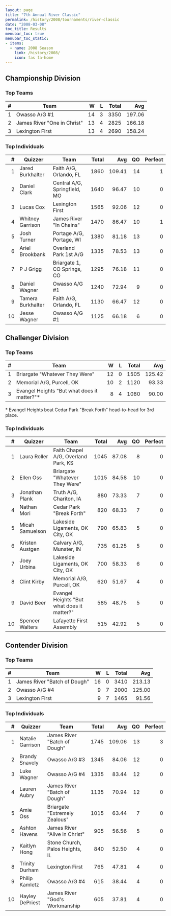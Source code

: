 ```yaml
---
layout: page
title: "7th Annual River Classic"
permalink: /history/2008/tournaments/river-classic
date: "2008-03-08"
toc_title: Results
menubar_toc: true
menubar_toc_static:
- items:
  - name: 2008 Season
    link: /history/2008/
    icon: fas fa-home
---
```


## Championship Division

### Top Teams

|    # | Team                        |    W |    L | Total |    Avg |
| ---: | --------------------------- | ---: | ---: | ----: | -----: |
|    1 | Owasso A/G #1               |   14 |    3 |  3350 | 197.06 |
|    2 | James River "One in Christ" |   13 |    4 |  2825 | 166.18 |
|    3 | Lexington First             |   13 |    4 |  2690 | 158.24 |

### Top Individuals

|    # | Quizzer           | Team                         | Total |    Avg |   QO | Perfect |
| ---: | ----------------- | ---------------------------- | ----: | -----: | ---: | ------: |
|    1 | Jared Burkhalter  | Faith A/G, Orlando, FL       |  1860 | 109.41 |   14 |       1 |
|    2 | Daniel Clark      | Central A/G, Springfield, MO |  1640 |  96.47 |   10 |       0 |
|    3 | Lucas Cox         | Lexington First              |  1565 |  92.06 |   12 |       0 |
|    4 | Whitney Garrison  | James River "In Chains"      |  1470 |  86.47 |   10 |       1 |
|    5 | Josh Turner       | Portage A/G, Portage, WI     |  1380 |  81.18 |   13 |       0 |
|    6 | Ariel Brookbank   | Overland Park 1st A/G        |  1335 |  78.53 |   13 |       0 |
|    7 | P J Grigg         | Briargate 1, CO Springs, CO  |  1295 |  76.18 |   11 |       0 |
|    8 | Daniel Wagner     | Owasso A/G #1                |  1240 |  72.94 |    9 |       0 |
|    9 | Tamera Burkhalter | Faith A/G, Orlando, FL       |  1130 |  66.47 |   12 |       0 |
|   10 | Jesse Wagner      | Owasso A/G #1                |  1125 |  66.18 |    6 |       0 |

## Challenger Division

### Top Teams

|    # | Team                                        |    W |    L | Total |    Avg |
| ---: | ------------------------------------------- | ---: | ---: | ----: | -----: |
|    1 | Briargate "Whatever They Were"              |   12 |    0 |  1505 | 125.42 |
|    2 | Memorial A/G, Purcell, OK                   |   10 |    2 |  1120 |  93.33 |
|    3 | Evangel Heights "But what does it matter?"* |    8 |    4 |  1080 |  90.00 |

\* Evangel Heights beat Cedar Park "Break Forth" head-to-head for 3rd place.

### Top Individuals

|    # | Quizzer         | Team                                       | Total |   Avg |   QO | Perfect |
| ---: | --------------- | ------------------------------------------ | ----: | ----: | ---: | ------: |
|    1 | Laura Roller    | Faith Chapel A/G, Overland Park, KS        |  1045 | 87.08 |    8 |       0 |
|    2 | Ellen Oss       | Briargate "Whatever They Were"             |  1015 | 84.58 |   10 |       0 |
|    3 | Jonathan Plank  | Truth A/G, Chariton, IA                    |   880 | 73.33 |    7 |       0 |
|    4 | Nathan Mori     | Cedar Park "Break Forth"                   |   820 | 68.33 |    7 |       0 |
|    5 | Micah Samuelson | Lakeside Ligaments, OK City, OK            |   790 | 65.83 |    5 |       0 |
|    6 | Kristen Austgen | Calvary A/G, Munster, IN                   |   735 | 61.25 |    5 |       0 |
|    7 | Joey Urbina     | Lakeside Ligaments, OK City, OK            |   700 | 58.33 |    6 |       0 |
|    8 | Clint Kirby     | Memorial A/G, Purcell, OK                  |   620 | 51.67 |    4 |       0 |
|    9 | David Beer      | Evangel Heights "But what does it matter?" |   585 | 48.75 |    5 |       0 |
|   10 | Spencer Walters | Lafayette First Assembly                   |   515 | 42.92 |    5 |       0 |

## Contender Division

### Top Teams

|    # | Team                         |    W |    L | Total |    Avg |
| ---: | ---------------------------- | ---: | ---: | ----: | -----: |
|    1 | James River "Batch of Dough" |   16 |    0 |  3410 | 213.13 |
|    2 | Owasso A/G #4                |    9 |    7 |  2000 | 125.00 |
|    3 | Lexington First              |    9 |    7 |  1465 |  91.56 |

### Top Individuals

|    # | Quizzer          | Team                            | Total |    Avg |   QO | Perfect |
| ---: | ---------------- | ------------------------------- | ----: | -----: | ---: | ------: |
|    1 | Natalie Garrison | James River "Batch of Dough"    |  1745 | 109.06 |   13 |       3 |
|    2 | Brandy Snavely   | Owasso A/G #3                   |  1345 |  84.06 |   12 |       0 |
|    3 | Luke Wagner      | Owasso A/G #4                   |  1335 |  83.44 |   12 |       0 |
|    4 | Lauren Aubry     | James River "Batch of Dough"    |  1135 |  70.94 |   12 |       0 |
|    5 | Amie Oss         | Briargate "Extremely Zealous"   |  1015 |  63.44 |    7 |       0 |
|    6 | Ashton Havens    | James River "Alive in Christ"   |   905 |  56.56 |    5 |       0 |
|    7 | Kaitlyn Hong     | Stone Church, Palos Heights, IL |   840 |  52.50 |    4 |       0 |
|    8 | Trinity Durham   | Lexington First                 |   765 |  47.81 |    4 |       0 |
|    9 | Philip Kamletz   | Owasso A/G #4                   |   615 |  38.44 |    4 |       0 |
|   10 | Hayley DePriest  | James River "God's Workmanship  |   605 |  37.81 |    4 |       0 |
